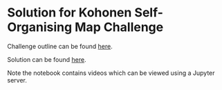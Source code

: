 # Solution for Kohonen Self-Organising Map Challenge

Challenge outline can be found [here](https://github.com/eliiza/challenge-kohonen-network/blob/master/kohonen.ipynb).

Solution can be found [here](./kohonen.ipynb).

Note the notebook contains videos which can be viewed using a Jupyter server.
